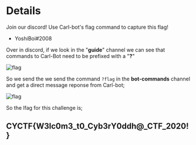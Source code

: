 # Details

Join our discord! Use Carl-bot's flag command to capture this flag!

- YoshiBoi#2008


Over in discord, if we look in the "**guide**" channel we can see that commands to Carl-Bot need to be prefixed with a "**?**" 

![flag]()

So we send the we send the command ```?flag``` in the **bot-commands** channel and get a direct message reponse from Carl-bot;

![flag]()

So the lfag for this challenge is;

## CYCTF{W3lc0m3_t0_Cyb3rY0ddh@_CTF_2020!}

